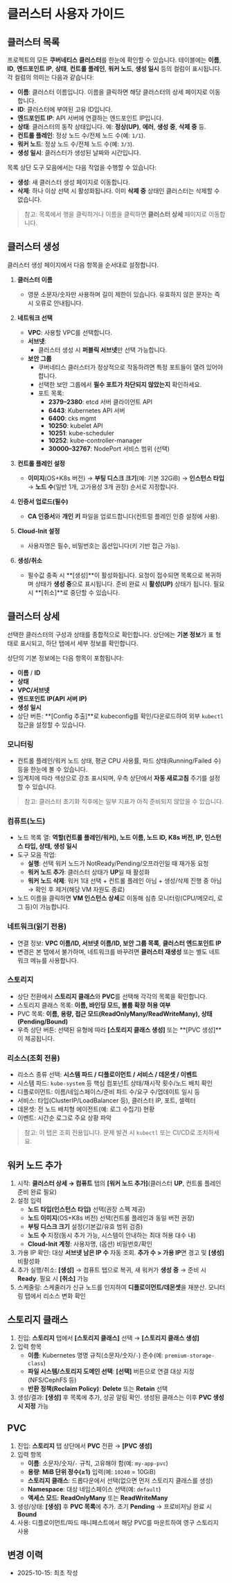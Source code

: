 # 클러스터 사용자 가이드

## 클러스터 목록

프로젝트의 모든 **쿠버네티스 클러스터**를 한눈에 확인할 수 있습니다. 테이블에는 **이름**, **ID**, **엔드포인트 IP**, **상태**, **컨트롤 플레인**, **워커 노드**, **생성 일시** 등의 컬럼이 표시됩니다. 각 컬럼의 의미는 다음과 같습니다:

- **이름**: 클러스터 이름입니다. 이름을 클릭하면 해당 클러스터의 상세 페이지로 이동합니다.
- **ID**: 클러스터에 부여된 고유 ID입니다.
- **엔드포인트 IP**: API 서버에 연결하는 엔드포인트 IP입니다.
- **상태**: 클러스터의 동작 상태입니다. 예: **정상(UP)**, **에러**, **생성 중**, **삭제 중** 등.
- **컨트롤 플레인**: 정상 노드 수/전체 노드 수(예: `1/1`).
- **워커 노드**: 정상 노드 수/전체 노드 수(예: `3/3`).
- **생성 일시**: 클러스터가 생성된 날짜와 시간입니다.

목록 상단 도구 모음에서는 다음 작업을 수행할 수 있습니다:

- **생성**: 새 클러스터 생성 페이지로 이동합니다.
- **삭제**: 하나 이상 선택 시 활성화됩니다. 이미 **삭제 중** 상태인 클러스터는 삭제할 수 없습니다.

> 참고: 목록에서 행을 클릭하거나 이름을 클릭하면 **클러스터 상세** 페이지로 이동합니다.

## 클러스터 생성

클러스터 생성 페이지에서 다음 항목을 순서대로 설정합니다.

1) **클러스터 이름**  
   - 영문 소문자/숫자만 사용하며 길이 제한이 있습니다. 유효하지 않은 문자는 즉시 오류로 안내됩니다.
2) **네트워크 선택**  
   - **VPC**: 사용할 VPC를 선택합니다.
   - **서브넷**:  
     - 클러스터 생성 시 **퍼블릭 서브넷**만 선택 가능합니다.
   - **보안 그룹**  
     - 쿠버네티스 클러스터가 정상적으로 작동하려면 특정 포트들이 열려 있어야 합니다.
     - 선택한 보안 그룹에서 **필수 포트가 차단되지 않았는지** 확인하세요.
     - 포트 목록:
       - **2379–2380**: etcd 서버 클라이언트 API
       - **6443**: Kubernetes API 서버
       - **6400**: cks mgmt
       - **10250**: kubelet API
       - **10251**: kube-scheduler
       - **10252**: kube-controller-manager
       - **30000–32767**: NodePort 서비스 범위 (선택)

3) **컨트롤 플레인 설정**  
   - **이미지**(OS+K8s 버전) → **부팅 디스크 크기**(예: 기본 32GiB) → **인스턴스 타입** → **노드 수**(일반 1개, 고가용성 3개 권장) 순서로 지정합니다.
4) **인증서 업로드(필수)**  
   - **CA 인증서**와 **개인 키** 파일을 업로드합니다(컨트럴 플레인 인증 설정에 사용).
5) **Cloud-Init 설정**
   - 사용자명은 필수, 비밀번호는 옵션입니다(키 기반 접근 가능).
6) **생성/취소**  
   - 필수값 충족 시 **[생성]**이 활성화됩니다. 요청이 접수되면 목록으로 복귀하며 상태가 **생성 중**으로 표시됩니다. 준비 완료 시 **활성(UP)** 상태가 됩니다. 필요 시 **[취소]**로 중단할 수 있습니다.

## 클러스터 상세

선택한 클러스터의 구성과 상태를 종합적으로 확인합니다. 상단에는 **기본 정보**가 표 형태로 표시되고, 하단 탭에서 세부 정보를 확인합니다.

상단의 기본 정보에는 다음 항목이 포함됩니다:

- **이름** / **ID**
- **상태**
- **VPC/서브넷**
- **엔드포인트 IP(API 서버 IP)**
- **생성 일시**
- 상단 버튼: **[Config 추출]**로 kubeconfig를 확인/다운로드하여 외부 `kubectl` 접근을 설정할 수 있습니다.

### 모니터링
- 컨트롤 플레인/워커 노드 상태, 평균 CPU 사용률, 파드 상태(Running/Failed 수) 등을 한눈에 볼 수 있습니다.
- 임계치에 따라 색상으로 강조 표시되며, 우측 상단에서 **자동 새로고침** 주기를 설정할 수 있습니다.
> 참고: 클러스터 초기화 직후에는 일부 지표가 아직 준비되지 않았을 수 있습니다.

### 컴퓨트(노드)
- 노드 목록 열: **역할(컨트롤 플레인/워커), 노드 이름, 노드 ID, K8s 버전, IP, 인스턴스 타입, 상태, 생성 일시**
- 도구 모음 작업:
  - **실행**: 선택 워커 노드가 NotReady/Pending/오프라인일 때 재가동 요청
  - **워커 노드 추가**: 클러스터 상태가 **UP**일 때 활성화
  - **워커 노드 삭제**: 워커 1대 선택 + 컨트롤 플레인 아님 + 생성/삭제 진행 중 아님 → 확인 후 제거(해당 VM 자원도 종료)
- 노드 이름을 클릭하면 **VM 인스턴스 상세**로 이동해 심층 모니터링(CPU/메모리, 로그 등)이 가능합니다.

### 네트워크(읽기 전용)
- 연결 정보: **VPC 이름/ID, 서브넷 이름/ID, 보안 그룹 목록**, **클러스터 엔드포인트 IP**
- 변경은 본 탭에서 불가하며, 네트워크를 바꾸려면 **클러스터 재생성** 또는 별도 네트워크 메뉴를 사용합니다.

### 스토리지
- 상단 전환에서 **스토리지 클래스**와 **PVC**를 선택해 각각의 목록을 확인합니다.
- 스토리지 클래스 목록: **이름, 바인딩 모드, 볼륨 확장 허용 여부**
- PVC 목록: **이름, 용량, 접근 모드(ReadOnlyMany/ReadWriteMany), 상태(Pending/Bound)**
- 우측 상단 버튼: 선택된 유형에 따라 **[스토리지 클래스 생성]** 또는 **[PVC 생성]**이 제공됩니다.

### 리소스(조회 전용)
- 리소스 종류 선택: **시스템 파드 / 디플로이먼트 / 서비스 / 데몬셋 / 이벤트**
- 시스템 파드: `kube-system` 등 핵심 컴포넌트 상태/재시작 횟수/노드 배치 확인
- 디플로이먼트: 이름/네임스페이스/준비 파드 수/요구 수/업데이트 일시 등
- 서비스: 타입(ClusterIP/LoadBalancer 등), 클러스터 IP, 포트, 셀렉터
- 데몬셋: 전 노드 배치형 에이전트(예: 로그 수집기) 현황
- 이벤트: 시간순 로그로 주요 상황 파악  
> 참고: 이 탭은 조회 전용입니다. 문제 발견 시 `kubectl` 또는 CI/CD로 조치하세요.

## 워커 노드 추가
1) 시작: **클러스터 상세 → 컴퓨트** 탭의 **[워커 노드 추가]**(클러스터 **UP**, 컨트롤 플레인 준비 완료 필요)  
2) 설정 입력  
   - **노드 타입(인스턴스 타입)** 선택(권장 스펙 제공)  
   - **노드 이미지**(OS+K8s 버전) 선택(컨트롤 플레인과 동일 버전 권장)  
   - **부팅 디스크 크기** 설정(기본값/유효 범위 검증)  
   - **노드 수** 지정(동시 추가 가능, 시스템이 안내하는 최대 허용 대수 내)  
   - **Cloud-Init 계정**: 사용자명, (옵션) 비밀번호/확인  
3) 가용 IP 확인: 대상 **서브넷 남은 IP 수** 자동 조회. **추가 수 > 가용 IP**면 경고 및 **[생성]** 비활성화  
4) 추가 실행/취소: **[생성]** → 컴퓨트 탭으로 복귀, 새 워커가 **생성 중** → 준비 시 **Ready**. 필요 시 **[취소]** 가능  
5) 스케줄링: 스케줄러가 신규 노드를 인지하여 **디플로이먼트/데몬셋**을 재분산. 모니터링 탭에서 리소스 변화 확인

## 스토리지 클래스
1) 진입: **스토리지** 탭에서 **[스토리지 클래스]** 선택 → **[스토리지 클래스 생성]**  
2) 입력 항목  
   - **이름**: Kubernetes 명명 규칙(소문자/숫자/`-`) 준수(예: `premium-storage-class`)  
   - **파일 시스템/스토리지 도메인 선택**: **[선택]** 버튼으로 연결 대상 지정(NFS/CephFS 등)  
   - **반환 정책(Reclaim Policy)**: **Delete** 또는 **Retain** 선택  
3) 생성/결과: **[생성]** 후 목록에 추가, 성공 알림 확인. 생성된 클래스는 이후 **PVC 생성 시 지정** 가능

## PVC
1) 진입: **스토리지** 탭 상단에서 **PVC** 전환 → **[PVC 생성]**  
2) 입력 항목  
   - **이름**: 소문자/숫자/`-` 규칙, 고유해야 함(예: `my-app-pvc`)  
   - **용량**: **MiB 단위 정수(≥1)** 입력(예: `10240` = 10GiB)  
   - **스토리지 클래스**: 드롭다운에서 선택(없으면 먼저 스토리지 클래스를 생성)  
   - **Namespace**: 대상 네임스페이스 선택(예: `default`)  
   - **액세스 모드**: **ReadOnlyMany** 또는 **ReadWriteMany**  
3) 생성/상태: **[생성]** 후 **PVC 목록**에 추가. 초기 **Pending** → 프로비저닝 완료 시 **Bound**  
4) 사용: 디플로이먼트/파드 매니페스트에서 해당 PVC를 마운트하여 영구 스토리지 사용

## 변경 이력
- 2025-10-15: 최초 작성
